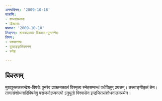 ```yaml
---
अन्त्यदिनम्: '2009-10-18'
पात्राणि:
- शारदाप्रसादः
- विश्वासः
प्रारम्भः: '2009-10-18'
लिङ्गम्: शारदाप्रसाद-विश्वास-पुनःस्नेहः
विषयः:
- पश्चात्तापः
- दुरहङ्कृतिदमनम्
- स्नेहः

---
```


## विवरणम्
मुखपुस्तकसन्देश-विपत्रैः पुनरेव प्राक्तनकालं विस्मृत्य स्नेहसम्बन्धं वर्धयितुम् प्रयत्तम्। तच्चाङ्गीकृतं तेन। तावत्संशोधनादिविषयेषु पराजयोऽप्यनल्पो ऽनुभूतो विश्वासेन इन्द्रजितसंशोधनालयस्थेन।

